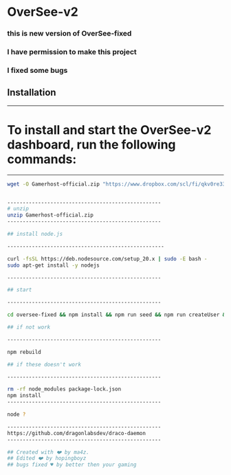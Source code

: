 # OverSee-v2

###  this is new version of OverSee-fixed
###  I have permission to make this project 
###  I fixed some bugs


## Installation

--------------------------------------------------
# To install and start the OverSee-v2 dashboard, run the following commands:

--------------------------------------------------
```bash
wget -O Gamerhost-official.zip "https://www.dropbox.com/scl/fi/qkv0re33v9ulxzujrrivw/Gamerhost-official.zip?rlkey=rbpsfd5949l8wz0i97g77zmlp&st=52zz7vpf&dl=1"     


--------------------------------------------------
# unzip
unzip Gamerhost-official.zip
--------------------------------------------------

## install node.js

---------------------------------------------------

curl -fsSL https://deb.nodesource.com/setup_20.x | sudo -E bash -
sudo apt-get install -y nodejs

--------------------------------------------------

## start

--------------------------------------------------

cd oversee-fixed && npm install && npm run seed && npm run createUser && node .

## if not work

--------------------------------------------------

npm rebuild

## if these doesn't work

--------------------------------------------------

rm -rf node_modules package-lock.json
npm install
--------------------------------------------------

node ?

--------------------------------------------------
https://github.com/dragonlabsdev/draco-daemon
--------------------------------------------------

## Created with ❤️ by ma4z.
## Edited ❤️ by hopingboyz
## bugs fixed ♥️ by better then your gaming

